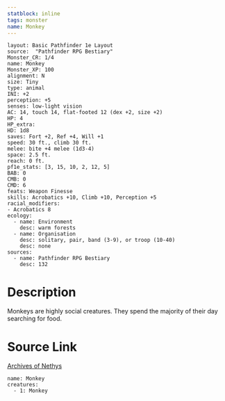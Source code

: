 ```yaml
---
statblock: inline
tags: monster
name: Monkey
---
```

```statblock
layout: Basic Pathfinder 1e Layout
source:  "Pathfinder RPG Bestiary"
Monster_CR: 1/4
name: Monkey
Monster_XP: 100
alignment: N
size: Tiny
type: animal
INI: +2
perception: +5
senses: low-light vision
AC: 14, touch 14, flat-footed 12 (dex +2, size +2)
HP: 4
HP_extra: 
HD: 1d8
saves: Fort +2, Ref +4, Will +1
speed: 30 ft., climb 30 ft.
melee: bite +4 melee (1d3-4)
space: 2.5 ft.
reach: 0 ft.
pf1e_stats: [3, 15, 10, 2, 12, 5]
BAB: 0
CMB: 0
CMD: 6
feats: Weapon Finesse
skills: Acrobatics +10, Climb +10, Perception +5
racial_modifiers:
- Acrobatics 8
ecology:
  - name: Environment
    desc: warm forests
  - name: Organisation
    desc: solitary, pair, band (3-9), or troop (10-40)
    desc: none
sources:
  - name: Pathfinder RPG Bestiary
    desc: 132
```
# Description
Monkeys are highly social creatures. They spend the majority of their day searching for food.
# Source Link
[Archives of Nethys](https://aonprd.com/MonsterDisplay.aspx?ItemName=Monkey)
```encounter-table
name: Monkey
creatures:
  - 1: Monkey
```

